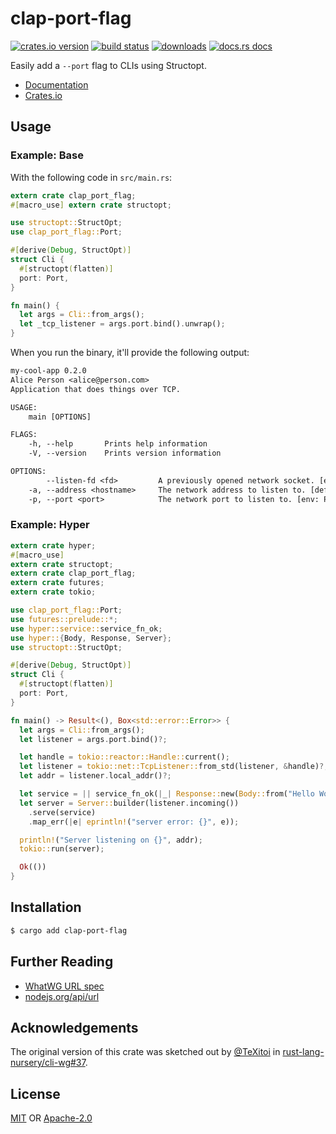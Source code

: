 # clap-port-flag
[![crates.io version][1]][2] [![build status][3]][4]
[![downloads][5]][6] [![docs.rs docs][7]][8]

Easily add a `--port` flag to CLIs using Structopt.

- [Documentation][8]
- [Crates.io][2]

## Usage
### Example: Base
With the following code in `src/main.rs`:

```rust
extern crate clap_port_flag;
#[macro_use] extern crate structopt;

use structopt::StructOpt;
use clap_port_flag::Port;

#[derive(Debug, StructOpt)]
struct Cli {
  #[structopt(flatten)]
  port: Port,
}

fn main() {
  let args = Cli::from_args();
  let _tcp_listener = args.port.bind().unwrap();
}
```

When you run the binary, it'll provide the following output:

```txt
my-cool-app 0.2.0
Alice Person <alice@person.com>
Application that does things over TCP.

USAGE:
    main [OPTIONS]

FLAGS:
    -h, --help       Prints help information
    -V, --version    Prints version information

OPTIONS:
        --listen-fd <fd>         A previously opened network socket. [env: LISTEN_FD=]
    -a, --address <hostname>     The network address to listen to. [default: 127.0.0.1]
    -p, --port <port>            The network port to listen to. [env: PORT=]
```

### Example: Hyper
```rust
extern crate hyper;
#[macro_use]
extern crate structopt;
extern crate clap_port_flag;
extern crate futures;
extern crate tokio;

use clap_port_flag::Port;
use futures::prelude::*;
use hyper::service::service_fn_ok;
use hyper::{Body, Response, Server};
use structopt::StructOpt;

#[derive(Debug, StructOpt)]
struct Cli {
  #[structopt(flatten)]
  port: Port,
}

fn main() -> Result<(), Box<std::error::Error>> {
  let args = Cli::from_args();
  let listener = args.port.bind()?;

  let handle = tokio::reactor::Handle::current();
  let listener = tokio::net::TcpListener::from_std(listener, &handle)?;
  let addr = listener.local_addr()?;

  let service = || service_fn_ok(|_| Response::new(Body::from("Hello World")));
  let server = Server::builder(listener.incoming())
    .serve(service)
    .map_err(|e| eprintln!("server error: {}", e));

  println!("Server listening on {}", addr);
  tokio::run(server);

  Ok(())
}
```

## Installation
```sh
$ cargo add clap-port-flag
```

## Further Reading
- [WhatWG URL spec](https://url.spec.whatwg.org/)
- [nodejs.org/api/url](https://nodejs.org/api/url.html)

## Acknowledgements
The original version of this crate was sketched out by
[@TeXitoi](https://github.com/TeXitoi) in
[rust-lang-nursery/cli-wg#37](https://github.com/rust-lang-nursery/cli-wg/issues/37).

## License
[MIT](./LICENSE-MIT) OR [Apache-2.0](./LICENSE-APACHE)

[1]: https://img.shields.io/crates/v/clap-port-flag.svg?style=flat-square
[2]: https://crates.io/crates/clap-port-flag
[3]: https://img.shields.io/travis/rust-clique/clap-port-flag.svg?style=flat-square
[4]: https://travis-ci.org/rust-clique/clap-port-flag
[5]: https://img.shields.io/crates/d/clap-port-flag.svg?style=flat-square
[6]: https://crates.io/crates/clap-port-flag
[7]: https://docs.rs/clap-port-flag/badge.svg
[8]: https://docs.rs/clap-port-flag
